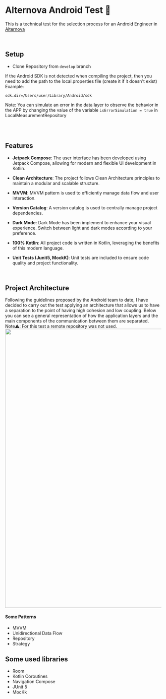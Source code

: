 # Alternova Android Test 🌟
This is a technical test for the selection process for an Android Engineer in [Alternova](https://alternova.com/)

<br />

## Setup

* Clone Repository from `develop` branch

If the Android SDK is not detected when compiling the project, then you need to add the path to the local.properties file (create it if it doesn't exist)
Example:
```
sdk.dir=/Users/user/Library/Android/sdk
```

Note: You can simulate an error in the data layer to observe the behavior in the APP by changing the value of the variable `isErrorSimulation = true` in LocalMeasurementRepository

<br /><br />

## Features

-   **Jetpack Compose**: The user interface has been developed using Jetpack Compose, allowing for modern and flexible UI development in Kotlin.

-   **Clean Architecture**: The project follows Clean Architecture principles to maintain a modular and scalable structure.

-   **MVVM**: MVVM pattern is used to efficiently manage data flow and user interaction.

-   **Version Catalog**: A version catalog is used to centrally manage project dependencies.

-   **Dark Mode**: Dark Mode has been implement to enhance your visual experience. Switch between light and dark modes according to your preference.

-   **100% Kotlin**: All project code is written in Kotlin, leveraging the benefits of this modern language.

-   **Unit Tests (Junit5, MockK)**: Unit tests are included to ensure code quality and project functionality.

<br />

## Project Architecture
Following the guidelines proposed by the Android team to date, I have decided to carry out the test applying an architecture that allows us to have a separation to the point of having high cohesion and low coupling. Below you can see a general representation of how the application layers and the main components of the communication between them are separated. Note⚠️: For this test a remote repository was not used.
<img src="https://github.com/devjorgecastro/yape-android-test/blob/develop/repo-assets/clean-architecture.png" width="900" />

#### Some Patterns
* MVVM
* Unidirectional Data Flow
* Repository
* Strategy

## Some used libraries
- Room
- Kotlin Coroutines
- Navigation Compose
- JUnit 5
- MocKk
